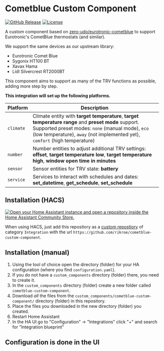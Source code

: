 # Cometblue Custom Component

[![GitHub Release][releases-shield]][releases]
[![License][license-shield]](LICENSE)

A custom component based on [zero-udo/eurotronic-cometblue](https://github.com/zero-udo/eurotronic-cometblue) to support Eurotronic's CometBlue thermostats (and similar).

We support the same devices as our upstream library:
- Eurotronic Comet Blue
- Sygonix HT100 BT
- Xavax Hama
- Lidl Silvercrest RT2000BT

This component aims to support as many of the TRV functions as possible, adding more step by step.

**This integration will set up the following platforms.**

Platform | Description
-- | --
`climate` | Climate entity with **target temperature**, **target temperature range** and **preset mode** support.<br />Supported preset modes: `none` (manual mode), `eco` (low temperature), `away` (not implemented yet), `comfort` (high temperature)
`number` | Number entities to adjust additional TRV settings: **offset**, **target temperature low**, **target temperature high**, **window open time in minutes**
`sensor` | Sensor entities for TRV state: **battery**
`service` | Services to interact with schedules and dates: **set_datetime**, **get_schedule**, **set_schedule**

## Installation (HACS)

[![Open your Home Assistant instance and open a repository inside the Home Assistant Community Store.](https://my.home-assistant.io/badges/hacs_repository.svg)](https://my.home-assistant.io/redirect/hacs_repository/?owner=rikroe&repository=cometblue-custom-component&category=integration)

When using HACS, just add this repository as a [custom repostiory](https://hacs.xyz/docs/faq/custom_repositories) of category `Integration` with the url `https://github.com/rikroe/cometblue-custom-component`.

## Installation (manual)

1. Using the tool of choice open the directory (folder) for your HA configuration (where you find `configuration.yaml`).
1. If you do not have a `custom_components` directory (folder) there, you need to create it.
1. In the `custom_components` directory (folder) create a new folder called `cometblue-custom-component`.
1. Download _all_ the files from the `custom_components/cometblue-custom-component/` directory (folder) in this repository.
1. Place the files you downloaded in the new directory (folder) you created.
1. Restart Home Assistant
1. In the HA UI go to "Configuration" -> "Integrations" click "+" and search for "Integration blueprint"

## Configuration is done in the UI

[license-shield]: https://img.shields.io/github/license/rikroe/cometblue-custom-component.svg?style=for-the-badge
[releases-shield]: https://img.shields.io/github/release/rikroe/cometblue-custom-component.svg?style=for-the-badge
[releases]: https://github.com/rikroe/cometblue-custom-component/releases